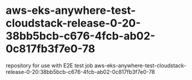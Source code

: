 # aws-eks-anywhere-test-cloudstack-release-0-20-38bb5bcb-c676-4fcb-ab02-0c817fb3f7e0-78
repository for use with E2E test job aws-eks-anywhere-test-cloudstack-release-0-20:38bb5bcb-c676-4fcb-ab02-0c817fb3f7e0-78
